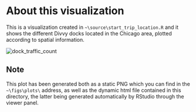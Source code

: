 # About this visualization
This is a visualization created in `~\source\start_trip_location.R` and it shows the different Divvy docks located in the Chicago area, plotted according to spatial information.

![dock_traffic_count](https://github.com/antonio-jf/portfolio/bycicle.trips/bycicle_analytics/figs/plots/dock_traffic_count.png)

## Note
This plot has been generated both as a static PNG which you can find in the `~\figs\plots\` address, as well as the dynamic html file contained in this directory, the latter being generated automatically by RStudio through the viewer panel.
